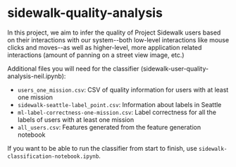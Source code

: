 # sidewalk-quality-analysis
In this project, we aim to infer the quality of Project Sidewalk users based on their interactions with our system--both low-level interactions like mouse clicks and moves--as well as higher-level, more application related interactions (amount of panning on a street view image, etc.)

Additional files you will need for the classifier (sidewalk-user-quality-analysis-neil.ipynb):
* `users_one_mission.csv`: CSV of quality information for users with at least one mission
* `sidewalk-seattle-label_point.csv`: Information about labels in Seattle
* `ml-label-correctness-one-mission.csv`: Label correctness for all the labels of users with at least one mission
*  `all_users.csv`: Features generated from the feature generation notebook

If you want to be able to run the classifier from start to finish, use `sidewalk-classification-notebook.ipynb`.
